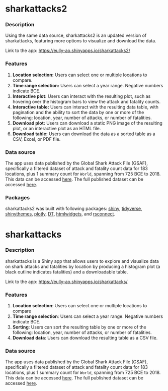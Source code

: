 # sharkattacks2

### Description

Using the same data source, sharkattacks2 is an updated version of sharkattacks, featuring more options to visualize and download the data.

Link to the app: <https://eully-ao.shinyapps.io/sharkattacks2/>

### Features

1.  **Location selection:** Users can select one or multiple locations to compare.
2.  **Time range selection:** Users can select a year range. Negative numbers indicate BCE.
3.  **Interactive plot:** Users can interact with the resulting plot, such as hovering over the histogram bars to view the attack and fatality counts.
4.  **Interactive table:** Users can interact with the resulting data table, with pagination and the ability to sort the data by one or more of the following: location, year, number of attacks, or number of fatalities.
5.  **Download plot:** Users can download a static PNG image of the resulting plot, or an interactive plot as an HTML file.
6.  **Download table:** Users can download the data as a sorted table as a CSV, Excel, or PDF file.

### Data source

The app uses data published by the Global Shark Attack File (GSAF), specifically a filtered dataset of attack and fatality count data for 183 locations, plus 1 summary count for `World`, spanning from 725 BCE to 2018. This data can be accessed [here](https://github.com/owid/owid-datasets/tree/master/datasets/Shark%20attacks%20and%20fatalities%20-%20Global%20Shark%20Attack%20File%20(GSAF)%20(2018)%20). The full published dataset can be accessed [here](https://docs.google.com/spreadsheets/d/1rH3O8JQ1v6tt7swPNbE5B5-AtVr9OtjhhmwpEuBQFbc/edit#gid=1632639634).

### Packages

sharkattacks2 was built with following packages: [shiny](https://shiny.posit.co/), [tidyverse](https://www.tidyverse.org/), [shinythemes](https://rstudio.github.io/shinythemes/), [plotly](https://plotly.com/r/), [DT](https://rstudio.github.io/DT/), [htmlwidgets](https://www.htmlwidgets.org/), and [rsconnect](https://rstudio.github.io/rsconnect/).

# sharkattacks

### Description

sharkattacks is a Shiny app that allows users to explore and visualize data on shark attacks and fatalities by location by producing a histogram plot (a black outline indicates fatalities) and a downloadable table.

Link to the app: <https://eully-ao.shinyapps.io/sharkattacks/>

### Features

1.  **Location selection**: Users can select one or multiple locations to compare
2.  **Time range selection**: Users can select a year range. Negative numbers indicate BCE.
3.  **Sorting**: Users can sort the resulting table by one or more of the following: location, year, number of attacks, or number of fatalities.
4.  **Download data**: Users can download the resulting table as a CSV file.

### Data source

The app uses data published by the Global Shark Attack File (GSAF), specifically a filtered dataset of attack and fatality count data for 183 locations, plus 1 summary count for `World`, spanning from 725 BCE to 2018. This data can be accessed [here](https://github.com/owid/owid-datasets/tree/master/datasets/Shark%20attacks%20and%20fatalities%20-%20Global%20Shark%20Attack%20File%20(GSAF)%20(2018)%20). The full published dataset can be accessed [here](https://docs.google.com/spreadsheets/d/1rH3O8JQ1v6tt7swPNbE5B5-AtVr9OtjhhmwpEuBQFbc/edit#gid=1632639634).

# 
